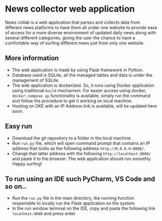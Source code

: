 # News collector web application
News collab is a web application that parses and collects data from different news platforms to have them all under one website to provide ease of access for a more diverse envirnoment of updated daily news along with several different categories, giving the user the chance to have a comfortable way of surfing different news just from only one website.

## More information
* The web application is made by using Flask framework in Python.
* Database used is SQLite, all the managed tables and data is under the management of SQLite.
* The web application is dockerized. So, it runs using Docker application using traditional ```build``` mechanism. For easier access using docker, ```docker-compose up``` functionality is available, simply run the command and follow the procedure to get it working on local machine.
* Hosting on GKE with an IP Address link is available, will be updated here soon.

## Easy run
* Download the git repository to a folder in the local machine.
* Run ```run.py``` file, which will open command prompt that contains an IP address that looks as the following address ```http://0.0.0.0:8080/```.
* Change that latter address with the following ```http://localhost:8080/``` and paste it to the browser. The web application should run smoothly. Happy surfing!


## To run using an IDE such PyCharm, VS Code and so on..
* Run the ```run.py``` file in the main directory, the running function responisble to locally run the Flask application on the system.
* In the run window terminal on the IDE, copy and paste the following link ```localhost:8080``` and press enter. 
